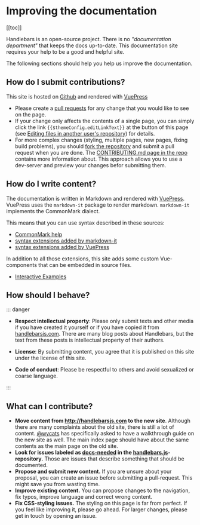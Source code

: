 # Improving the documentation

[[toc]]

Handlebars is an open-source project. There is no _"documentation department"_ that keeps the docs up-to-date. This
documentation site requires your help to be a good and helpful site.

The following sections should help you help us improve the documentation.

## How do I submit contributions?

This site is hosted on [Github](https://github.com/handlebars-lang/docs) and rendered with
[VuePress](https://v1.vuepress.vuejs.org/)

- Please create a [pull requests](https://help.github.com/en/articles/about-pull-requests) for any change that you would
  like to see on the page.
- If your change only affects the contents of a single page, you can simply click the link
  `{{$themeConfig.editLinkText}}` at the button of this page (see
  [Editing files in another user's repository](https://help.github.com/en/articles/editing-files-in-another-users-repository))
  for details.
- For more complex changes (styling, multiple pages, new pages, fixing build problems), you should
  [fork the repository](https://help.github.com/en/articles/fork-a-repo) and submit a pull request when you are done.
  The [CONTRIBUTING.md page in the repo][contributing-page-in-repo] contains more information about. This approach
  allows you to use a dev-server and preview your changes befor submitting them.

## How do I write content?

The documentation is written in Markdown and rendered with [VuePress](https://v1.vuepress.vuejs.org/). VuePress uses the
`markdown-it` package to render markdown. `markdown-it` implements the CommonMark dialect.

This means that you can use syntax described in these sources:

- [CommonMark help](https://commonmark.org/help/)
- [syntax extensions added by markdown-it](https://github.com/markdown-it/markdown-it#syntax-extensions)
- [syntax extensions added by VuePress](https://v1.vuepress.vuejs.org/guide/markdown.html)

In addition to all those extensions, this site adds some custom Vue-components that can be embedded in source files.

- [Interactive Examples](interactive-examples.md)

## How should I behave?

::: danger

- **Respect intellectual property**: Please only submit texts and other media if you have created it yourself or if you
  have copied it from [handlebarsjs.com](https://handlebarsjs.com). There are many blog posts about Handlebars, but the
  text from these posts is intellectual property of their authors.
- **License**: By submitting content, you agree that it is published on this site under the license of this site.

- **Code of conduct**: Please be respectful to others and avoid sexualized or coarse language.

:::

## What can I contribute?

- **Move content from http://handlebarsjs.com to the new site**. Although there are many complaints about the old site,
  there is still a lot of content. [@wycats](https://github.com/wycats/) has specifically asked to have a walkthrough
  guide on the new site as well. The main index page should have about the same contents as the main page on the old
  site.
- **Look for issues labeled as
  [docs-needed](https://github.com/wycats/handlebars.js/issues?utf8=%E2%9C%93&q=is%3Aissue+label%3Adocs-needed+) in the
  [handlebars.js](https://github.com/wycats/handlebars.js)-repository.** Those are issues that describe something that
  should be documented.
- **Propose and submit new content.** If you are unsure about your proposal, you can create an issue before submitting a
  pull-request. This might save you from wasting time.
- **Improve existing content.** You can propose changes to the navigation, fix typos, improve language and correct wrong
  content.
- **Fix CSS-styling issues.** The styling on this page is far from perfect. If you feel like improving it, please go
  ahead. For larger changes, please get in touch by opening an issue.

[contributing-page-in-repo]: https://github.com/handlebars-lang/docs/blob/master/CONTRIBUTING.md
[all-features-example-raw]: https://raw.githubusercontent.com/handlebars-lang/docs/master/src/examples/all-features.md
